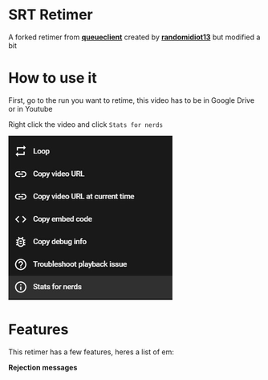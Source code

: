 # SRT Retimer
A forked retimer from **[queueclient](https://github.com/randomidiot13/queueclient)** created by **[randomidiot13](https://github.com/randomidiot13)** but modified a bit

# How to use it
First, go to the run you want to retime, this video has to be in Google Drive or in Youtube

Right click the video and click `Stats for nerds`

![image](assets/ss1.jpg)

# Features
This retimer has a few features, heres a list of em:

**Rejection messages**
